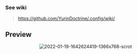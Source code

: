 ### See wiki
> https://github.com/YurinDoctrine/.config/wiki/
## Preview
<p align="center">
<img src="https://i.ibb.co/N9Zj1t6/2022-01-19-1642624419-1366x768-scrot.png" alt="2022-01-19-1642624419-1366x768-scrot" border="0">
</p>
